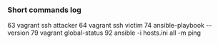 ### Short commands log
   63  vagrant ssh attacker
   64  vagrant ssh victim
   74  ansible-playbook --version
   79  vagrant global-status
   92  ansible -i hosts.ini all -m ping
